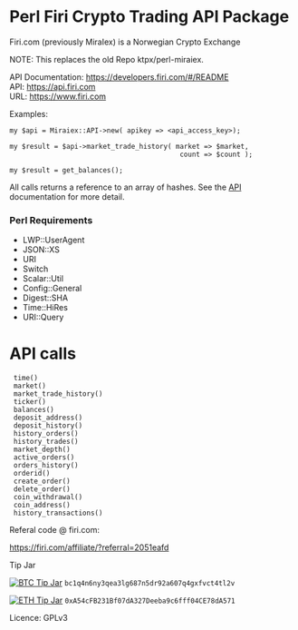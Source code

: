 # Perl Firi Crypto Trading API Package
 
Firi.com (previously MiraIex) is a Norwegian Crypto Exchange  

NOTE: This replaces the old Repo ktpx/perl-miraiex.

API Documentation: https://developers.firi.com/#/README  
API: https://api.firi.com   
URL: https://www.firi.com  


Examples:
```
my $api = Miraiex::API->new( apikey => <api_access_key>);
```
```
my $result = $api->market_trade_history( market => $market,
                                          count => $count );
                                            
my $result = get_balances();

```

All calls returns a reference to an array of hashes. See the [API](https://developers.miraiex.com/#/README) documentation for 
more detail.

### Perl Requirements

* LWP::UserAgent
* JSON::XS
* URI
* Switch
* Scalar::Util
* Config::General
* Digest::SHA
* Time::HiRes
* URI::Query

# API calls

```
 time()
 market()
 market_trade_history()
 ticker()
 balances()
 deposit_address()
 deposit_history()
 history_orders()
 history_trades()
 market_depth()
 active_orders()
 orders_history()
 orderid()
 create_order()
 delete_order()
 coin_withdrawal()
 coin_address()
 history_transactions()

```

Referal code @ firi.com:

https://firi.com/affiliate/?referral=2051eafd  

Tip Jar 


[![BTC Tip Jar](https://img.shields.io/badge/BTC-tip-yellow.svg?logo=bitcoin&style=flat)](https://www.blockchain.com/btc/address/bc1q4n6ny3qea3lg687n5dr92a607q4gxfvct4tl2v) `bc1q4n6ny3qea3lg687n5dr92a607q4gxfvct4tl2v`

[![ETH Tip Jar](https://img.shields.io/badge/ETH-tip-blue.svg?logo=ethereum&style=flat)](https://etherscan.io/address/0xA54cFB231Bf07dA327Deeba9c6fff04CE78dA571) `0xA54cFB231Bf07dA327Deeba9c6fff04CE78dA571`

Licence: GPLv3
